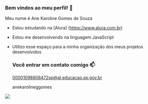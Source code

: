 ### Bem vindos ao meu perfil! 🐻

Meu nome é Ane Karoline Gomes de Souza

- Estou estudando na [Alura] (https://www.alura.com.br)
- Estou me desenvolvendo na linguagem JavaScript
- Utilizo esse espaço para a minha organização dos meus projetos desenvolvidos

  ### Você entrar em contato comigo 📫

  00001098808472sp@al.educacao.sp.gov.br

  anekarolineggomes

![](https://tenor.com/pt-BR/view/bubu-dudu-bubu-dudu-bear-panda-gif-2132781642126111018)
